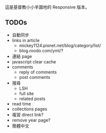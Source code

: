 這是基督教小小羊園地的 Responsive 版本。

## TODOs
- 自動同步
- links in article
  - mickey1124.pixnet.net/blog/category/list/
  - blog.roodo.com/yml/?
- 連結 page
- javascript clear cache
- comments
  - reply of comments
  - post comments
- 搜尋
  - LSH
  - full site
  - related posts
- read time
- collections pages
- 複習 direct link?
- remove year page?
- 簡體中文
